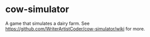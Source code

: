 # cow-simulator
A game that simulates a dairy farm.
See https://github.com/WriterArtistCoder/cow-simulator/wiki for more.